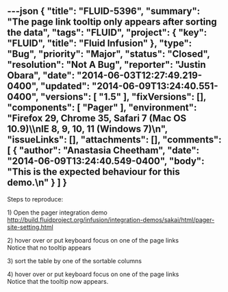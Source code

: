 ---json
{
  "title": "FLUID-5396",
  "summary": "The page link tooltip only appears after sorting the data",
  "tags": "FLUID",
  "project": {
    "key": "FLUID",
    "title": "Fluid Infusion"
  },
  "type": "Bug",
  "priority": "Major",
  "status": "Closed",
  "resolution": "Not A Bug",
  "reporter": "Justin Obara",
  "date": "2014-06-03T12:27:49.219-0400",
  "updated": "2014-06-09T13:24:40.551-0400",
  "versions": [
    "1.5"
  ],
  "fixVersions": [],
  "components": [
    "Pager"
  ],
  "environment": "Firefox 29, Chrome 35, Safari 7 (Mac OS 10.9)\\\nIE 8, 9, 10, 11 (Windows 7)\n",
  "issueLinks": [],
  "attachments": [],
  "comments": [
    {
      "author": "Anastasia Cheetham",
      "date": "2014-06-09T13:24:40.549-0400",
      "body": "This is the expected behaviour for this demo.\n"
    }
  ]
}
---
Steps to reproduce:

1\) Open the pager integration demo\
<http://build.fluidproject.org/infusion/integration-demos/sakai/html/pager-site-setting.html>

2\) hover over or put keyboard focus on one of the page links\
Notice that no tooltip appears

3\) sort the table by one of the sortable columns

4\) hover over or put keyboard focus on one of the page links\
Notice that the tooltip now appears.

        